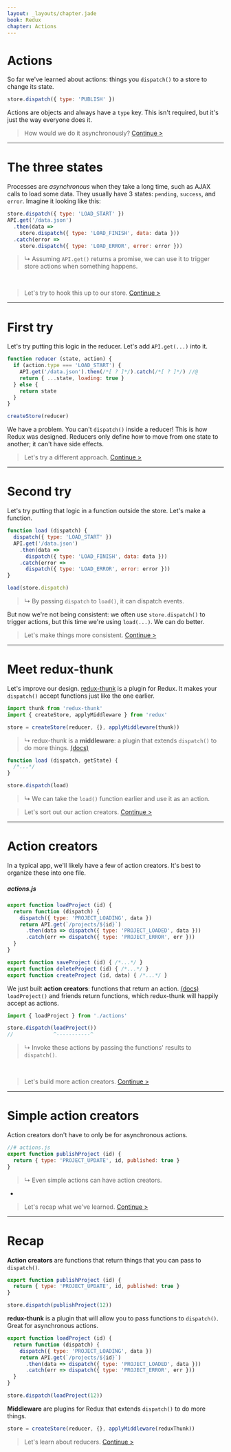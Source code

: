 ```yaml
---
layout: _layouts/chapter.jade
book: Redux
chapter: Actions
---
```


# Actions

So far we've learned about actions: things you `dispatch()` to a store to change its state.

```js
store.dispatch({ type: 'PUBLISH' })
```

Actions are objects and always have a `type` key. This isn't required, but it's just the way everyone does it.

> How would we do it asynchronously? [Continue >](#next)

---

# The three states

Processes are *asynchronous* when they take a long time, such as AJAX calls to load some data. They usually have 3 states: `pending`, `success`, and `error`. Imagine it looking like this:

```js
store.dispatch({ type: 'LOAD_START' })
API.get('/data.json')
  .then(data =>
    store.dispatch({ type: 'LOAD_FINISH', data: data }))
  .catch(error =>
    store.dispatch({ type: 'LOAD_ERROR', error: error }))
```

> ↳ Assuming `API.get()` returns a promise, we can use it to trigger store actions when something happens.

<br>

> Let's try to hook this up to our store. [Continue >](#next)

---

# First try

Let's try putting this logic in the reducer. Let's add `API.get(...)` into it.

```js
function reducer (state, action) {
  if (action.type === 'LOAD_START') {
    API.get('/data.json').then(/*[ ? ]*/).catch(/*[ ? ]*/) //@
    return { ...state, loading: true }
  } else {
    return state
  }
}

createStore(reducer)
```

We have a problem. You can't `dispatch()` inside a reducer! This is how Redux was designed. Reducers only define how to move from one state to another; it can't have side effects.

> Let's try a different approach. [Continue >](#next)

---

# Second try

Let's try putting that logic in a function outside the store. Let's make a function.

```js
function load (dispatch) {
  dispatch({ type: 'LOAD_START' })
  API.get('/data.json')
    .then(data =>
      dispatch({ type: 'LOAD_FINISH', data: data }))
    .catch(error =>
      dispatch({ type: 'LOAD_ERROR', error: error }))
}

load(store.dispatch)
```

> ↳ By passing `dispatch` to `load()`, it can dispatch events.

But now we're not being consistent: we often use `store.dispatch()` to trigger actions, but this time we're using `load(...)`. We can do better.

> Let's make things more consistent. [Continue >](#next)

---

# Meet redux-thunk

Let's improve our design. [redux-thunk](https://www.npmjs.com/package/redux-thunk) is a plugin for Redux. It makes your `dispatch()` accept functions just like the one earlier.

```js
import thunk from 'redux-thunk'
import { createStore, applyMiddleware } from 'redux'

store = createStore(reducer, {}, applyMiddleware(thunk))
```

> ↳ redux-thunk is a **middleware**: a plugin that extends `dispatch()` to do more things. [(docs)](http://redux.js.org/docs/api/applyMiddleware.html)

```js
function load (dispatch, getState) {
  /*...*/
}

store.dispatch(load)
```

> ↳ We can take the `load()` function earlier and use it as an action.

> Let's sort out our action creators. [Continue >](#next)

---

# Action creators

In a typical app, we'll likely have a few of action creators. It's best to organize these into one file.

##### actions.js

```js
export function loadProject (id) {
  return function (dispatch) {
    dispatch({ type: 'PROJECT_LOADING', data })
    return API.get(`/projects/${id}`)
      .then(data => dispatch({ type: 'PROJECT_LOADED', data }))
      .catch(err => dispatch({ type: 'PROJECT_ERROR', err }))
  }
}

export function saveProject (id) { /*...*/ }
export function deleteProject (id) { /*...*/ }
export function createProject (id, data) { /*...*/ }
```

We just built **action creators**: functions that return an action. [(docs)](http://redux.js.org/docs/basics/Actions.html) `loadProject()` and friends return functions, which redux-thunk will happily accept as actions.

```js
import { loadProject } from './actions'

store.dispatch(loadProject())
//             ^-----------^
```

> ↳ Invoke these actions by passing the functions' results to `dispatch()`.

<br>

> Let's build more action creators. [Continue >](#next)

---

# Simple action creators

Action creators don't have to only be for asynchronous actions.

```js
//# actions.js
export function publishProject (id) {
  return { type: 'PROJECT_UPDATE', id, published: true }
}
```

> ↳ Even simple actions can have action creators.

-

> Let's recap what we've learned. [Continue >](#next)

---

# Recap

**Action creators** are functions that return things that you can pass to `dispatch()`.

```js
export function publishProject (id) {
  return { type: 'PROJECT_UPDATE', id, published: true }
}

store.dispatch(publishProject(12))
```

**redux-thunk** is a plugin that will allow you to pass functions to `dispatch()`. Great for asynchronous actions.

```js
export function loadProject (id) {
  return function (dispatch) {
    dispatch({ type: 'PROJECT_LOADING', data })
    return API.get(`/projects/${id}`)
      .then(data => dispatch({ type: 'PROJECT_LOADED', data }))
      .catch(err => dispatch({ type: 'PROJECT_ERROR', err }))
  }
}

store.dispatch(loadProject(12))
```

**Middleware** are plugins for Redux that extends `dispatch()` to do more things.

```js
store = createStore(reducer, {}, applyMiddleware(reduxThunk))
```

> Let's learn about reducers. [Continue >](../reducers/README.md)
